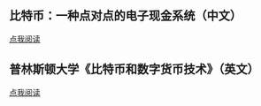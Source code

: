 ## 比特币：一种点对点的电子现金系统（中文）

[点我阅读](http://8btc.com/doc-view.html?d=16)

## 普林斯顿大学《比特币和数字货币技术》（英文）

[点我阅读](http://8btc.com/doc-view.html?d=441)

